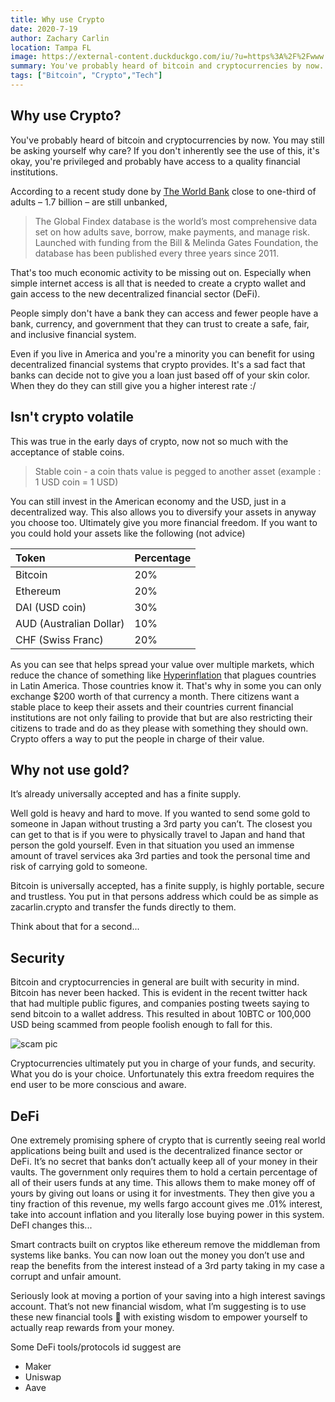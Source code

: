 ```yaml
---
title: Why use Crypto
date: 2020-7-19
author: Zachary Carlin
location: Tampa FL
image: https://external-content.duckduckgo.com/iu/?u=https%3A%2F%2Fwww.manhattandigest.com%2Fwp-content%2Fuploads%2F2017%2F09%2Fbitcoin-perfecthue.jpg&f=1&nofb=1
summary: You've probably heard of bitcoin and cryptocurrencies by now. You may still be asking yourself why care?
tags: ["Bitcoin", "Crypto","Tech"]
---
```


## Why use Crypto?
You've probably heard of bitcoin and cryptocurrencies by now. You may still be asking yourself why care? If you don't inherently see the use of this, it's okay, you're privileged and probably have access to a quality financial institutions. 

According to a recent study done by [The World Bank](https://globalfindex.worldbank.org/) close to one-third of adults – 1.7 billion – are still unbanked,
> The Global Findex database is the world’s most comprehensive data set on how adults save, borrow, make payments, and manage risk. Launched with funding from the Bill & Melinda Gates Foundation, the database has been published every three years since 2011.

That's too much economic activity to be missing out on. Especially when simple internet access is all that is needed to create a crypto wallet and gain access to the new decentralized financial sector  (DeFi). 

People simply don't have a bank they can access and fewer people have a bank, currency, and government that they can trust to create a safe, fair, and inclusive financial system.

Even if you live in America and you're a minority you can benefit for using decentralized financial systems that crypto provides. It's a sad fact that banks can decide not to give you a loan just based off of your skin color. When they do they can still give you a higher interest rate :/

## Isn't crypto volatile

This was true in the early days of crypto, now not so much with the acceptance of stable coins.

> Stable coin - a coin thats value is pegged to another asset (example : 1 USD coin = 1 USD) 

You can still invest in the American economy and the USD, just in a decentralized way. This also allows you to diversify your assets in anyway you choose too. Ultimately give you more financial freedom. If you want to you could hold your assets like the following (not advice)

| Token| Percentage |
| :------------- |:----------- |
|Bitcoin | 20%|
|Ethereum| 20%|
|DAI (USD coin) | 30% |
|AUD (Australian Dollar)| 10%|
|CHF (Swiss Franc) |20%|

As you can see that helps spread your value over multiple markets, which reduce the chance of something like [Hyperinflation](https://www.jstor.org/stable/40720405?seq=1) that plagues countries in Latin America. Those countries know it. That's why in some you can only exchange $200 worth of that currency a month. There citizens want a stable place to keep their assets and their countries current financial institutions are not only failing to provide that but are also restricting their citizens to trade and do as they please with something they should own. Crypto offers a way to put the people in charge of their value.  

## Why not use gold?
It’s already universally accepted and has a finite supply. 

Well gold is heavy and hard to move. If you wanted to send some gold to someone in Japan without trusting a 3rd party you can’t. The closest you can get to that is if you were to physically travel to Japan and hand that person the gold yourself. Even in that situation you used an immense amount of travel services aka 3rd parties and took the personal time and risk of carrying gold to someone. 

Bitcoin is universally accepted, has a finite supply, is highly portable, secure and trustless. You put in that persons address which could be as simple as zacarlin.crypto and transfer the funds directly to them. 

Think about that for a second... 


## Security

Bitcoin and cryptocurrencies in general are built with security in mind. Bitcoin has never been hacked. This is evident in the recent twitter hack that had multiple public figures, and companies posting tweets saying to send bitcoin to a wallet address. This resulted in about 10BTC or 100,000 USD being scammed from people foolish enough to fall for this. 

![scam pic](https://ichef.bbci.co.uk/news/410/cpsprodpb/1026/production/_113443140_bloomberg_kanye-nc.png)

Cryptocurrencies ultimately put you in charge of your funds, and security. What you do is your choice. Unfortunately this extra freedom requires the end user to be more conscious and aware. 


## DeFi 

One extremely promising sphere of crypto that is currently seeing real world applications being built and used is the decentralized finance sector or DeFi. It’s no secret that banks don’t actually keep all of your money in their vaults. The government only requires them to hold a certain percentage of all of their users funds at any time. This allows them to make money off of yours by giving out loans or using it for investments. They then give you a tiny fraction of this revenue, my wells fargo account gives me .01% interest, take into account inflation and you literally lose buying power in this system.  DeFI changes this...

Smart contracts built on cryptos like ethereum remove the middleman from systems like banks. You can now loan out the money you don’t use and reap the benefits from the interest instead of a 3rd party taking in my case a corrupt and unfair amount. 

Seriously look at moving a portion of your saving into a high interest savings account. That’s not new financial wisdom, what I’m suggesting is to use these new financial tools 🧰 with existing wisdom to empower yourself to actually reap rewards from your money. 

Some DeFi tools/protocols id suggest are 
- Maker
- Uniswap 
- Aave 


